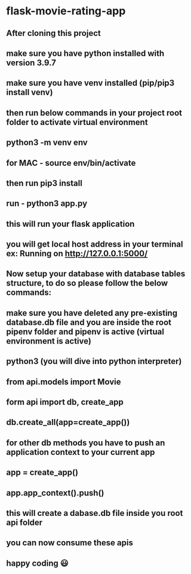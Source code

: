 # flask-movie-rating-app

## After cloning this project

## make sure you have python installed with version 3.9.7

## make sure you have venv installed (pip/pip3 install venv)

## then run below commands in your project root folder to activate virtual environment

## python3 -m venv env

## for MAC - source env/bin/activate

## then run pip3 install

## run - python3 app.py

## this will run your flask application

## you will get local host address in your terminal ex: Running on http://127.0.0.1:5000/

## Now setup your database with database tables structure, to do so please follow the below commands:

## make sure you have deleted any pre-existing database.db file and you are inside the root pipenv folder and pipenv is active (virtual environment is active)

## python3 (you will dive into python interpreter)

## from api.models import Movie

## form api import db, create_app

## db.create_all(app=create_app())

## for other db methods you have to push an application context to your current app

## app = create_app()

## app.app_context().push()

## this will create a dabase.db file inside you root api folder

## you can now consume these apis

## happy coding 😃
